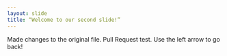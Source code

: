 ```yaml
---
layout: slide
title: “Welcome to our second slide!”
---
```

Made changes to the original file. Pull Request test.
Use the left arrow to go back!
